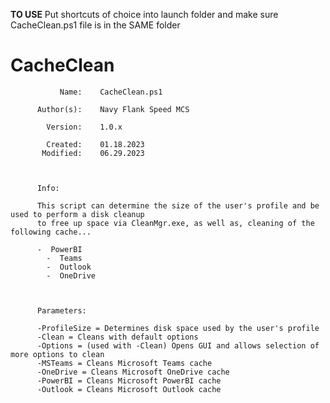 **TO USE**
Put shortcuts of choice into launch folder and make sure CacheClean.ps1 file is in the SAME folder



# CacheClean

               Name:    CacheClean.ps1                                                               
                                                                                                   
          Author(s):    Navy Flank Speed MCS                                                                                                                                                 
                                                                                                       
            Version:    1.0.x                                                                        
                                                                                                  
            Created:    01.18.2023                                                                 
           Modified:    06.29.2023                                                                  
                                                                                                  
                                                                                                  
                                                                                                  
          Info:                                                                                   
                                                                                                  
          This script can determine the size of the user's profile and be used to perform a disk cleanup 
          to free up space via CleanMgr.exe, as well as, cleaning of the following cache...
		  
		  -  PowerBI
			-  Teams
			-  Outlook
			-  OneDrive
          

          
          Parameters:
    
          -ProfileSize = Determines disk space used by the user's profile
		  -Clean = Cleans with default options
		  -Options = (used with -Clean) Opens GUI and allows selection of more options to clean
		  -MSTeams = Cleans Microsoft Teams cache
		  -OneDrive = Cleans Microsoft OneDrive cache
		  -PowerBI = Cleans Microsoft PowerBI cache
		  -Outlook = Cleans Microsoft Outlook cache

